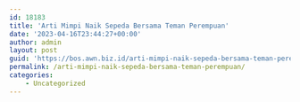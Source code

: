 ```yaml
---
id: 18183
title: 'Arti Mimpi Naik Sepeda Bersama Teman Perempuan'
date: '2023-04-16T23:44:27+00:00'
author: admin
layout: post
guid: 'https://bos.awn.biz.id/arti-mimpi-naik-sepeda-bersama-teman-perempuan/'
permalink: /arti-mimpi-naik-sepeda-bersama-teman-perempuan/
categories:
    - Uncategorized
---
```


